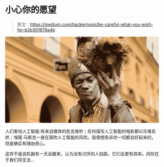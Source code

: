 # 小心你的愿望

> 原文：<https://medium.com/hackernoon/be-careful-what-you-wish-for-b2b301878a4b>

![](img/8beb045e4c9b8bf7dd8e9ca49a8e47bf.png)

人们害怕人工智能:有来自媒体的危言耸听；任何描写人工智能的电影都以灾难告终；埃隆·马斯克一直在鼓吹人工智能的风险。我很想告诉你一切都会好起来的，但是确实有理由担心。

这并不是说机器有一天会醒来，认为没有讨厌的人挡路，它们会更有效率。风险在于我们将无法…